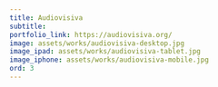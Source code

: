 ```yaml
---
title: Audiovisiva
subtitle: 
portfolio_link: https://audiovisiva.org/
image: assets/works/audiovisiva-desktop.jpg
image_ipad: assets/works/audiovisiva-tablet.jpg
image_iphone: assets/works/audiovisiva-mobile.jpg
ord: 3
---
```


